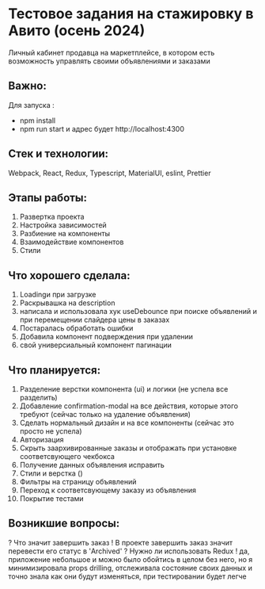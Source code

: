 # Тестовое задания на стажировку в Авито (осень 2024)

Личный кабинет продавца на маркетплейсе, в котором есть возможность управлять своими объявлениями и заказами

## Важно:

Для запуска :

- npm install
- npm run start
  и адрес будет http://localhost:4300

## Стек и технологии:

Webpack, React, Redux, Typescript, MaterialUI, eslint, Prettier

## Этапы работы:

1. Развертка проекта
2. Настройка зависимостей
3. Разбиение на компоненты
4. Взаимодействие компонентов
5. Стили

## Что хорошего сделала:

1. Loadingи при загрузке
2. Раскрывашка на description
3. написала и использовала хук useDebounce при поиске объявлений и при перемещении слайдера цены в заказах
4. Постаралась обработать ошибки
5. Добавила компонент подверждения при удалении
6. свой универсиальный компонент пагинации

## Что планируется:

1. Разделение верстки компонента (ui) и логики (не успела все разделить)
1. Добавление confirmation-modal на все действия, которые этого требуют (сейчас только на удаление объявления)
1. Сделать нормальный дизайн и на все компоненты (сейчас это просто не успела)
1. Авторизация
1. Скрыть заархивированные заказы и отображать при установке соответсвующего чекбокса
1. Получение данных объявления исправить
1. Стили и верстка ()
1. Фильтры на страницу объявлений
1. Переход к соответсвующему заказу из объявления
1. Покрытие тестами

## Возникшие вопросы:

? Что значит завершить заказ
! В проекте завершить заказ значит перевести его статус в 'Archived'
? Нужно ли использовать Redux
! да, приложение небольшое и можно было обойтись в целом без него, но я минимизировала props drilling, отслеживала состояние своих данных и точно знала как они будут изменяться, при тестировании будет легче
